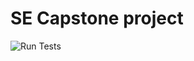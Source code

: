 # SE Capstone project


![Run Tests](https://github.com/Coding-Crashkurse/Software-Engineering-Capstone-Project/actions/workflows/main.yaml/badge.svg)

